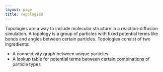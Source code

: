 ```yaml
---
layout: page
title: Topologies
---
```


Topologies are a way to include molecular structure in a reaction-diffusion simulation. 
A topology is a group of particles with fixed potential terms like bonds and angles between certain particles. 
Topologies consist of two ingredients:
- A connectivity graph between unique particles
- A lookup table for potential terms between certain combinations of particle types